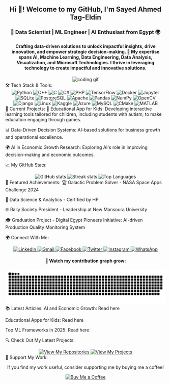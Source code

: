 <h2 align="center">Hi 👋! Welcome to my GitHub, I'm Sayed Ahmed Tag-Eldin</h2><h3 align="center">🚀 Data Scientist | ML Engineer | AI Enthusiast from Egypt 🌍</h3>
<h4 align="center">Crafting data-driven solutions to unlock impactful insights, drive innovation, and empower strategic decision-making. 🚀 My expertise spans AI, Machine Learning, Data Engineering, Data Analysis, Visualization, and Microsoft Technologies. I thrive in leveraging technology to create impactful and innovative solutions.</h4>
<div align="center"> <img src="https://media3.giphy.com/media/qgQUggAC3Pfv687qPC/giphy.gif" height="200" alt="coding gif" /> </div>
🛠 Tech Stack & Tools:
<div align="center"> <img src="https://cdn.jsdelivr.net/gh/devicons/devicon/icons/python/python-original.svg" height="50" alt="Python" /> <img src="https://cdn.jsdelivr.net/gh/devicons/devicon/icons/cplusplus/cplusplus-original.svg" height="50" alt="C++" /> <img src="https://cdn.jsdelivr.net/gh/devicons/devicon/icons/c/c-original.svg" height="50" alt="C" /> <img src="https://cdn.jsdelivr.net/gh/devicons/devicon/icons/csharp/csharp-original.svg" height="50" alt="C#" /> <img src="https://cdn.jsdelivr.net/gh/devicons/devicon/icons/php/php-original.svg" height="50" alt="PHP" /> <img src="https://cdn.jsdelivr.net/gh/devicons/devicon/icons/tensorflow/tensorflow-original.svg" height="50" alt="TensorFlow" /> <img src="https://cdn.jsdelivr.net/gh/devicons/devicon/icons/docker/docker-original.svg" height="50" alt="Docker" /> <img src="https://cdn.jsdelivr.net/gh/devicons/devicon/icons/jupyter/jupyter-original.svg" height="50" alt="Jupyter" /> <img src="https://cdn.jsdelivr.net/gh/devicons/devicon/icons/sqlite/sqlite-original.svg" height="50" alt="SQLite" /> <img src="https://cdn.jsdelivr.net/gh/devicons/devicon/icons/postgresql/postgresql-original.svg" height="50" alt="PostgreSQL" /> <img src="https://cdn.jsdelivr.net/gh/devicons/devicon/icons/apache/apache-original.svg" height="50" alt="Apache" /> <img src="https://cdn.jsdelivr.net/gh/devicons/devicon/icons/pandas/pandas-original.svg" height="50" alt="Pandas" /> <img src="https://cdn.jsdelivr.net/gh/devicons/devicon/icons/numpy/numpy-original.svg" height="50" alt="NumPy" /> <img src="https://cdn.jsdelivr.net/gh/devicons/devicon/icons/opencv/opencv-original.svg" height="50" alt="OpenCV" /> <img src="https://cdn.jsdelivr.net/gh/devicons/devicon/icons/django/django-plain.svg" height="50" alt="Django" /> <img src="https://cdn.jsdelivr.net/gh/devicons/devicon/icons/linux/linux-original.svg" height="50" alt="Linux" /> <img src="https://cdn.jsdelivr.net/gh/devicons/devicon/icons/kaggle/kaggle-original.svg" height="50" alt="Kaggle" /> <img src="https://cdn.jsdelivr.net/gh/devicons/devicon/icons/azure/azure-original.svg" height="50" alt="Azure" /> <img src="https://cdn.jsdelivr.net/gh/devicons/devicon/icons/mysql/mysql-original.svg" height="50" alt="MySQL" /> <img src="https://cdn.jsdelivr.net/gh/devicons/devicon/icons/cmake/cmake-original.svg" height="50" alt="CMake" /> <img src="https://cdn.jsdelivr.net/gh/devicons/devicon/icons/matlab/matlab-original.svg" height="50" alt="MATLAB" /> </div>
🔭 Current Projects:
🌌 Educational App for Kids: Developing interactive learning tools tailored for children, including students with autism, to make education engaging through games.

📊 Data-Driven Decision Systems: AI-based solutions for business growth and operational excellence.

🌍 AI in Economic Growth Research: Exploring AI's role in improving decision-making and economic outcomes.

📈 My GitHub Stats:
<div align="center"> <img src="https://github-readme-stats.vercel.app/api?username=sayedtag7&show_icons=true&theme=tokyonight&count_private=true" height="150" alt="GitHub stats" /> <img src="https://streak-stats.demolab.com?user=sayedtag7&theme=tokyonight&hide_border=false" height="150" alt="Streak stats" /> <img src="https://github-readme-stats.vercel.app/api/top-langs/?username=sayedtag7&layout=compact&theme=tokyonight&langs_count=10" height="150" alt="Top Languages" /> </div>
🌟 Featured Achievements:
🏆 Galactic Problem Solver - NASA Space Apps Challenge 2024

📜 Data Science & Analytics - Certified by HP

🌐 Rally Society President - Leadership at New Mansoura University

🎓 Graduation Project - Digital Egypt Pioneers Initiative: AI-driven Production Quality Monitoring System

🌍 Connect With Me:
<div align="center"> <a href="https://www.linkedin.com/in/sayedtageldin" target="_blank"> <img src="https://img.shields.io/badge/LinkedIn-0077B5?style=for-the-badge&logo=linkedin&logoColor=white" alt="LinkedIn" /> </a> <a href="mailto:sayedtag777@gmail.com" target="_blank"> <img src="https://img.shields.io/badge/Gmail-D14836?style=for-the-badge&logo=gmail&logoColor=white" alt="Gmail" /> </a> <a href="https://www.facebook.com/tag.sayedtag" target="_blank"> <img src="https://img.shields.io/badge/Facebook-1877F2?style=for-the-badge&logo=facebook&logoColor=white" alt="Facebook" /> </a> <a href="https://x.com/Sayed_tag7" target="_blank"> <img src="https://img.shields.io/badge/Twitter-1DA1F2?style=for-the-badge&logo=twitter&logoColor=white" alt="Twitter" /> </a> <a href="https://www.instagram.com/sayed_tag7" target="_blank"> <img src="https://img.shields.io/badge/Instagram-E4405F?style=for-the-badge&logo=instagram&logoColor=white" alt="Instagram" /> </a> <a href="https://wa.me/qr/NSXLWHMCH3DAE1" target="_blank"> <img src="https://img.shields.io/badge/WhatsApp-25D366?style=for-the-badge&logo=whatsapp&logoColor=white" alt="WhatsApp" /> </a> </div>
<div align="center"> <h4>🐍 Watch my contribution graph grow:</h4> <img src="https://raw.githubusercontent.com/sayedtag7/sayedtag7/output/snake.svg" alt="Snake animation" /> </div>
📚 Latest Articles:
AI and Economic Growth: Read here

Educational Apps for Kids: Read here

Top ML Frameworks in 2025: Read here

🔍 Check Out My Latest Projects:
<div align="center"> <a href="https://github.com/sayedtag7?tab=repositories" target="_blank"> <img src="https://img.shields.io/badge/View-My%20Repositories-blue?style=for-the-badge&logo=github" alt="View My Repositories" /> </a> <a href="https://github.com/sayedtag7?tab=projects" target="_blank"> <img src="https://img.shields.io/badge/View-My%20Projects-green?style=for-the-badge&logo=github" alt="View My Projects" /> </a> </div>
🌟 Support My Work:
<div align="center"> <p>If you find my work useful, consider supporting me by buying me a coffee!</p> <a href="https://www.buymeacoffee.com/sayedtag7" target="_blank"> <img src="https://img.shields.io/badge/Buy%20Me%20a%20Coffee-FFDD00?style=for-the-badge&logo=buy-me-a-coffee&logoColor=black" alt="Buy Me a Coffee" /> </a> </div>
